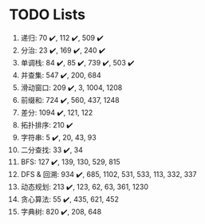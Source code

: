 # TODO Lists

1. 递归: 70 :heavy_check_mark:, 112 :heavy_check_mark:, 509 :heavy_check_mark:
1. 分治: 23 :heavy_check_mark:, 169 :heavy_check_mark:, 240 :heavy_check_mark:
1. 单调栈: 84 :heavy_check_mark:, 85 :heavy_check_mark:, 739 :heavy_check_mark:, 503 :heavy_check_mark:
1. 并查集: 547 :heavy_check_mark:, 200, 684
1. 滑动窗口: 209 :heavy_check_mark:, 3, 1004, 1208
1. 前缀和: 724 :heavy_check_mark:, 560, 437, 1248
1. 差分: 1094 :heavy_check_mark:, 121, 122
1. 拓扑排序: 210 :heavy_check_mark:
1. 字符串: 5 :heavy_check_mark:, 20, 43, 93
1. 二分查找: 33 :heavy_check_mark:, 34
1. BFS: 127 :heavy_check_mark:, 139, 130, 529, 815
1. DFS & 回溯: 934 :heavy_check_mark:, 685, 1102, 531, 533, 113, 332, 337
1. 动态规划: 213 :heavy_check_mark:, 123, 62, 63, 361, 1230
1. 贪心算法: 55 :heavy_check_mark:, 435, 621, 452
1. 字典树: 820 :heavy_check_mark:, 208, 648
